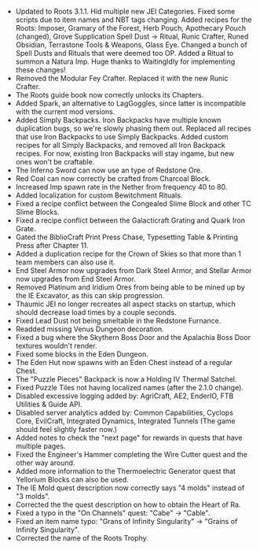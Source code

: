 - Updated to Roots 3.1.1. Hid multiple new JEI Categories. Fixed some scripts due to item names and NBT tags changing. Added recipes for the Roots: Imposer, Gramary of the Forest, Herb Pouch, Apothecary Pouch (changed), Grove Supplication Spell Dust -> Ritual, Runic Crafter, Runed Obsidian, Terrastone Tools & Weapons, Glass Eye. Changed a bunch of Spell Dusts and Rituals that were deemed too OP. Added a Ritual to summon a Natura Imp. Huge thanks to WaitingIdly for implementing these changes!
- Removed the Modular Fey Crafter. Replaced it with the new Runic Crafter.
- The Roots guide book now correctly unlocks its Chapters.
- Added Spark, an alternative to LagGoggles, since latter is incompatible with the current mod versions.
- Added Simply Backpacks. Iron Backpacks have multiple known duplication bugs, so we're slowly phasing them out. Replaced all recipes that use Iron Backpacks to use Simply Backpacks. Added custom recipes for all Simply Backpacks, and removed all Iron Backpack recipes. For now, existing Iron Backpacks will stay ingame, but new ones won't be craftable.
- The Inferno Sword can now use an type of Redstone Ore.
- Red Coal can now correctly be crafted from Charcoal Block.
- Increased Imp spawn rate in the Nether from frequency 40 to 80.
- Added localization for custom Bewitchment Rituals.
- Fixed a recipe conflict between the Congealed Slime Block and other TC Slime Blocks.
- Fixed a recipe conflict between the Galacticraft Grating and Quark Iron Grate.
- Gated the BiblioCraft Print Press Chase, Typesetting Table & Printing Press after Chapter 11.
- Added a duplication recipe for the Crown of Skies so that more than 1 team members can also use it.
- End Steel Armor now upgrades from Dark Steel Armor, and Stellar Armor now upgrades from End Steel Armor.
- Removed Platinum and Iridium Ores from being able to be mined up by the IE Excavator, as this can skip progression.
- Thaumic JEI no longer recreates all aspect stacks on startup, which should decrease load times by a couple seconds.
- Fixed Lead Dust not being smeltable in the Redstone Furnance.
- Readded missing Venus Dungeon decoration.
- Fixed a bug where the Skythern Boss Door and the Apalachia Boss Door textures wouldn't render.
- Fixed some blocks in the Eden Dungeon.
- The Eden Hut now spawns with an Eden Chest instead of a regular Chest.
- The "Puzzle Pieces" Backpack is now a Holding IV Thermal Satchel.
- Fixed Puzzle Tiles not having localized names (after the 2.1.0 change).
- Disabled excessive logging added by: AgriCraft, AE2, EnderIO, FTB Utilities & Guide API.
- Disabled server analytics added by: Common Capabilities, Cyclops Core, EvilCraft, Integrated Dynamics, Integrated Tunnels (The game should feel slightly faster now.)
- Added notes to check the "next page" for rewards in quests that have multiple pages.
- Fixed the Engineer's Hammer completing the Wire Cutter quest and the other way around.
- Added more information to the Thermoelectric Generator quest that Yellorium Blocks can also be used.
- The IE Mold quest description now correctly says "4 molds" instead of "3 molds".
- Corrected the the quest description on how to obtain the Heart of Ra.
- Fixed a typo in the "On Channels" quest: "Cabe" -> "Cable".
- Fixed an item name typo: "Grans of Infinity Singularity" -> "Grains of Infinity Singularity".
- Corrected the name of the Roots Trophy.
